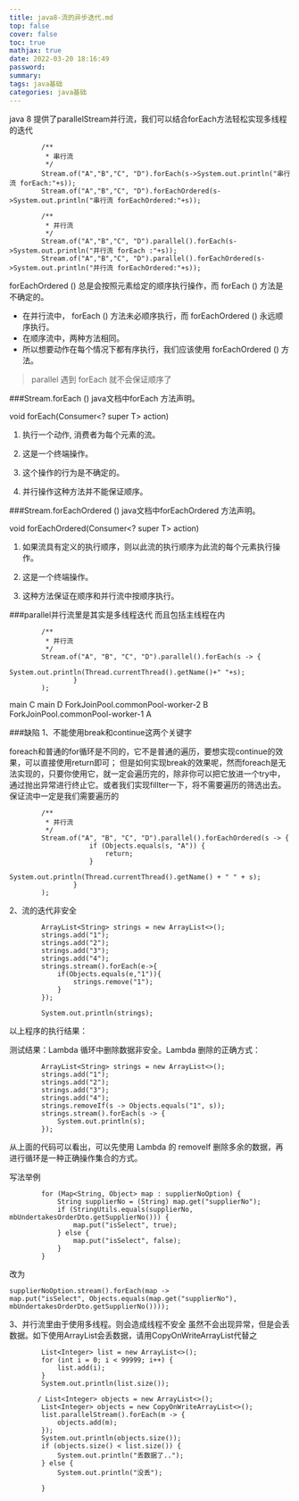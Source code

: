 ```yaml
---
title: java8-流的异步迭代.md
top: false
cover: false
toc: true
mathjax: true
date: 2022-03-20 18:16:49
password:
summary:
tags: java基础
categories: java基础
---
```

java 8 提供了parallelStream并行流，我们可以结合forEach方法轻松实现多线程的迭代
~~~
        /**
         * 串行流
         */
        Stream.of("A","B","C", "D").forEach(s->System.out.println("串行流 forEach:"+s));
        Stream.of("A","B","C", "D").forEachOrdered(s->System.out.println("串行流 forEachOrdered:"+s));

        /**
         * 并行流
         */
        Stream.of("A","B","C", "D").parallel().forEach(s->System.out.println("并行流 forEach :"+s));
        Stream.of("A","B","C", "D").parallel().forEachOrdered(s->System.out.println("并行流 forEachOrdered:"+s));

~~~

forEachOrdered () 总是会按照元素给定的顺序执行操作，而 forEach () 方法是不确定的。
 
- 在并行流中， forEach () 方法未必顺序执行，而 forEachOrdered () 永远顺序执行。
- 在顺序流中，两种方法相同。 
- 所以想要动作在每个情况下都有序执行，我们应该使用 forEachOrdered () 方法。
>parallel 遇到 forEach  就不会保证顺序了

###Stream.forEach ()
java文档中forEach 方法声明。

void forEach(Consumer<? super T> action)

1. 执行一个动作, 消费者为每个元素的流。

2. 这是一个终端操作。

3. 这个操作的行为是不确定的。

4. 并行操作这种方法并不能保证顺序。

###Stream.forEachOrdered ()
java文档中forEachOrdered 方法声明。

void forEachOrdered(Consumer<? super T> action)

1. 如果流具有定义的执行顺序，则以此流的执行顺序为此流的每个元素执行操作。

2. 这是一个终端操作。

3. 这种方法保证在顺序和并行流中按顺序执行。




###parallel并行流里是其实是多线程迭代
而且包括主线程在内
~~~
        /**
         * 并行流
         */
        Stream.of("A", "B", "C", "D").parallel().forEach(s -> {
                    System.out.println(Thread.currentThread().getName()+" "+s);
                }
        );
~~~


main C
main D
ForkJoinPool.commonPool-worker-2 B
ForkJoinPool.commonPool-worker-1 A

###缺陷
1、不能使用break和continue这两个关键字

foreach和普通的for循环是不同的，它不是普通的遍历，要想实现continue的效果，可以直接使用return即可；
但是如何实现break的效果呢，然而foreach是无法实现的，只要你使用它，就一定会遍历完的，除非你可以把它放进一个try中，通过抛出异常进行终止它。或者我们实现fillter一下，将不需要遍历的筛选出去。保证流中一定是我们需要遍历的

~~~
        /**
         * 并行流
         */
        Stream.of("A", "B", "C", "D").parallel().forEachOrdered(s -> {
                    if (Objects.equals(s, "A")) {
                        return;
                    }
                    System.out.println(Thread.currentThread().getName() + " " + s);
                }
        );
~~~


2、流的迭代非安全

~~~
        ArrayList<String> strings = new ArrayList<>();
        strings.add("1");
        strings.add("2");
        strings.add("3");
        strings.add("4");
        strings.stream().forEach(e->{
            if(Objects.equals(e,"1")){
                strings.remove("1");
            }
        });

        System.out.println(strings);
~~~
以上程序的执行结果：

测试结果：Lambda 循环中删除数据非安全。Lambda 删除的正确方式：
~~~
        ArrayList<String> strings = new ArrayList<>();
        strings.add("1");
        strings.add("2");
        strings.add("3");
        strings.add("4");
        strings.removeIf(s -> Objects.equals("1", s));
        strings.stream().forEach(s -> {
            System.out.println(s);
        });
~~~
从上面的代码可以看出，可以先使用 Lambda 的 removeIf 删除多余的数据，再进行循环是一种正确操作集合的方式。






写法举例
~~~
        for (Map<String, Object> map : supplierNoOption) {
            String supplierNo = (String) map.get("supplierNo");
            if (StringUtils.equals(supplierNo, mbUndertakesOrderDto.getSupplierNo())) {
                map.put("isSelect", true);
            } else {
                map.put("isSelect", false);
            }
        }
~~~
改为
~~~
supplierNoOption.stream().forEach(map -> 
map.put("isSelect", Objects.equals(map.get("supplierNo"), mbUndertakesOrderDto.getSupplierNo())));
~~~

3、并行流里由于使用多线程。则会造成线程不安全
虽然不会出现异常，但是会丢数据。如下使用ArrayList会丢数据，请用CopyOnWriteArrayList代替之
~~~
        List<Integer> list = new ArrayList<>();
        for (int i = 0; i < 99999; i++) {
            list.add(i);
        }
        System.out.println(list.size());

       / List<Integer> objects = new ArrayList<>();
        List<Integer> objects = new CopyOnWriteArrayList<>();
        list.parallelStream().forEach(m -> {
            objects.add(m);
        });
        System.out.println(objects.size());
        if (objects.size() < list.size()) {
            System.out.println("丢数据了..");
        } else {
            System.out.println("没丢");

        }
~~~
